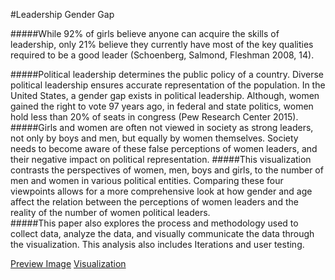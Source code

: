 #Leadership Gender Gap

#####While 92% of girls believe anyone can acquire the skills of leadership, only 21% believe they currently have most of the key qualities required to be a good leader (Schoenberg, Salmond, Fleshman 2008, 14).

#####Political leadership determines the public policy of a country. Diverse political leadership ensures accurate representation of the population. In the United States, a gender gap exists in political leadership. Although, women gained the right to vote 97 years ago, in federal and state politics, women hold less than 20% of seats in congress (Pew Research Center 2015).
#####Girls and women are often not viewed in society as strong leaders, not only by boys and men, but equally by women themselves. Society needs to become aware of these false perceptions of women leaders, and their negative impact on political representation. 
#####This visualization contrasts the perspectives of women, men, boys and girls, to the number of men and women in various political entities. Comparing these four viewpoints allows for a more comprehensive look at how gender and age affect the relation between the perceptions of women leaders and the reality of the number of women political leaders.  
#####This paper also explores the process and methodology used to collect data, analyze the data, and visually communicate the data through the visualization. This analysis also includes Iterations and user testing.

[Preview Image](MajorStudio2/svg/tslidesix.svg)
[Visualization](MajorStudio2/index.html)